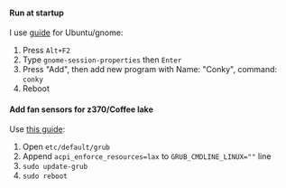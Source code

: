#### Run at startup
I use [guide](https://help.ubuntu.com/community/SettingUpConky#Set_Conky_To_Start_At_Boot) for Ubuntu/gnome:
1. Press `Alt+F2`
2. Type `gnome-session-properties` then `Enter`
3. Press "Add", then add new program with Name: "Conky", command: `conky` 
4. Reboot

#### Add fan sensors for z370/Coffee lake
Use [this guide](https://askubuntu.com/questions/711835/fan-control-on-asrock-x99-extreme4):
1. Open `etc/default/grub`
2. Append `acpi_enforce_resources=lax` to `GRUB_CMDLINE_LINUX=""` line
3. `sudo update-grub`
4. `sudo reboot`
